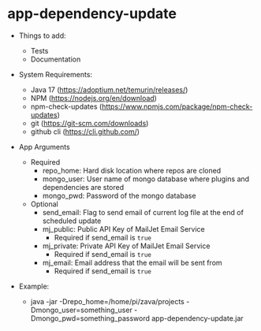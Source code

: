 # app-dependency-update

* Things to add:
  * Tests
  * Documentation

* System Requirements:
  * Java 17 (https://adoptium.net/temurin/releases/)
  * NPM (https://nodejs.org/en/download)
  * npm-check-updates (https://www.npmjs.com/package/npm-check-updates)
  * git (https://git-scm.com/downloads)
  * github cli (https://cli.github.com/)

* App Arguments
  * Required
    * repo_home: Hard disk location where repos are cloned
    * mongo_user: User name of mongo database where plugins and dependencies are stored
    * mongo_pwd: Password of the mongo database
  * Optional
    * send_email: Flag to send email of current log file at the end of scheduled update
    * mj_public: Public API Key of MailJet Email Service
      * Required if send_email is `true`
    * mj_private: Private API Key of MailJet Email Service
      * Required if send_email is `true`
    * mj_email: Email address that the email will be sent from
      * Required if send_email is `true`
  
* Example:
    * java -jar -Drepo_home=/home/pi/zava/projects -Dmongo_user=something_user -Dmongo_pwd=something_password app-dependency-update.jar
